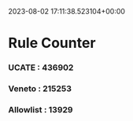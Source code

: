 2023-08-02 17:11:38.523104+00:00
# Rule Counter 
 ### UCATE : 436902

 ### Veneto : 215253

 ### Allowlist : 13929
